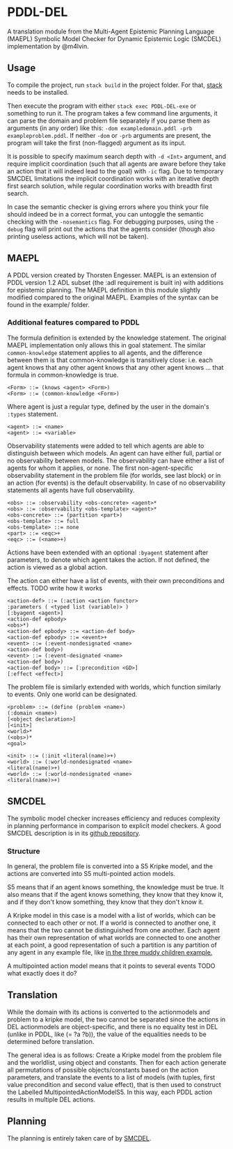 # PDDL-DEL
A translation module from the Multi-Agent Epistemic Planning Language (MAEPL) Symbolic Model Checker for Dynamic Epistemic Logic (SMCDEL) implementation by @m4lvin.

## Usage
To compile the project, run `stack build` in the project folder. For that, [stack](https://docs.haskellstack.org/en/stable/install_and_upgrade/ "install stack") needs to be installed. 

Then execute the program with either `stack exec PDDL-DEL-exe` or something to run it.
The program takes a few command line arguments, it can parse the domain and problem file separately if you parse them as arguments (in any order) like this: `-dom exampledomain.pddl -prb exampleproblem.pddl`. If neither `-dom` or `-prb` arguments are present, the program will take the first (non-flagged) argument as its input. 

It is possible to specify maximum search depth with `-d <Int>` argument, and require implicit coordination (such that all agents are aware before they take an action that it will indeed lead to the goal) with `-ic` flag. Due to temporary SMCDEL limitations the implicit coordination works with an iterative depth first search solution, while regular coordination works with breadth first search.

In case the semantic checker is giving errors where you think your file should indeed be in a correct format, you can untoggle the semantic checking with the `-nosemantics` flag. For debugging purposes, using the `-debug` flag will print out the actions that the agents consider (though also printing useless actions, which will not be taken).

## MAEPL

A PDDL version created by Thorsten Engesser. MAEPL is an extension of PDDL version 1.2 ADL subset (the :adl requirement is built in) with additions for epistemic planning. The MAEPL definition in this module slightly modified  compared to the original MAEPL. Examples of the syntax can be found in the example/ folder. 

### Additional features compared to PDDL

The formula definition is extended by the knowledge statement. The original MAEPL implementation only allows this in goal statement. The similar `common-knowledge` statement applies to all agents, and the difference between them is that common-knowledge is transitively close: i.e. each agent knows that any other agent knows that any other agent knows ... that formula in common-knowledge is true.

```ebnf
<Form> ::= (knows <agent> <Form>)
<Form> ::= (common-knowledge <Form>)
```
Where agent is just a regular type, defined by the user in the domain's `:types` statement.

```ebnf
<agent> ::= <name>
<agent> ::= <variable>
```

Observability statements were added to tell which agents are able to distinguish between which models. An agent can have either full, partial or no observability between models. The observability can have either a list of agents for whom it applies, or none. The first non-agent-specific observability statement in the problem file (for worlds, see last block) or in an action (for events) is the default observability. In case of no observability statements all agents have full observability. 

```ebnf
<obs> ::= :observability <obs-concrete> <agent>*
<obs> ::= :observability <obs-template> <agent>*
<obs-concrete> ::= (partition <part>)
<obs-template> ::= full
<obs-template> ::= none
<part> ::= <eqc>+
<eqc> ::= (<name>+)
```

Actions have been extended with an optional `:byagent` statement after parameters, to denote which agent takes the action. If not defined, the action is viewed as a global action.

The action can either have a list of events, with their own preconditions and effects. TODO write how it works

```ebnf
<action-def> ::= (:action <action functor>
:parameters ( <typed list (variable)> )
[:byagent <agent>]
<action-def epbody>
<obs>*)
<action-def epbody> ::= <action-def body>
<action-def epbody> ::= <event>+
<event> ::= (:event-nondesignated <name>
<action-def body>)
<event> ::= (:event-designated <name>
<action-def body>)
<action-def body> ::= [:precondition <GD>]
[:effect <effect>]
```

The problem file is similarly extended with worlds, which function similarly to events. Only one world can be designated.

```ebnf
<problem> ::= (define (problem <name>)
(:domain <name>)
[<object declaration>]
[<init>]
<world>*
(<obs>)*
<goal>

<init> ::= (:init <literal(name)>+)
<world> ::= (:world-nondesignated <name>
<literal(name)>+)
<world> ::= (:world-nondesignated <name>
<literal(name)>+)
```

## SMCDEL

The symbolic model checker increases efficiency and reduces complexity in planning performance in comparison to explicit model checkers.
A good SMCDEL description is in its [github repository](https://github.com/jrclogic/SMCDEL). 

### Structure

In general, the problem file is converted into a S5 Kripke model, and the actions are converted into S5 multi-pointed action models.

S5 means that if an agent knows something, the knowledge must be true. It also means that if the agent knows something, they know that they know it, and if they don't know something, they know that they don't know it. 

A Kripke model in this case is a model with a list of worlds, which can be connected to each other or not. If a world is connected to another one, it means that the two cannot be distinguished from one another. Each agent has their own representation of what worlds are connected to one another at each point, a good representation of such a partition is any partition of any agent in any example file, like [in the three muddy children example.](https://github.com/paulsilm/PDDLtoDEL/blob/842c6cb2415eef086cf38026d16cf11fb787cdb1/examples/muddy3.pddl#L179 "\"partition (cmm mmm) (cmc mmc) (mcm ccm) (mcc ccc)\"")

A multipointed action model means that it points to several events TODO what exactly does it do?

## Translation
While the domain with its actions is converted to the actionmodels and problem to a kripke model, the two cannot be separated since the actions in DEL actionmodels are object-specific, and there is no equality test in DEL (unlike in PDDL, like (= ?a ?b)), the value of the equalities needs to be determined before translation. 

The general idea is as follows: Create a Kripke model from the problem file and the worldlist, using object and constants. Then for each action generate all permutations of possible objects/constants based on the action parameters, and translate the events to a list of models (with tuples, first value precondition and second value effect), that is then used to construct the Labelled MultipointedActionModelS5. In this way, each PDDL action results in multiple DEL actions.

## Planning
The planning is entirely taken care of by [SMCDEL](https://github.com/jrclogic/SMCDEL).